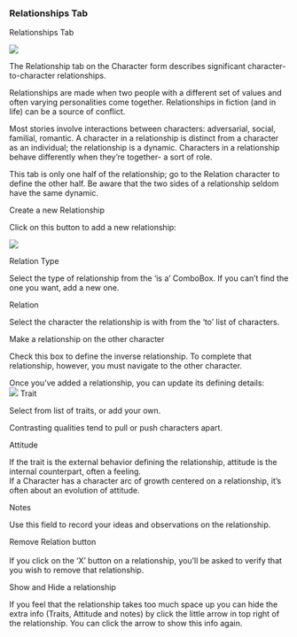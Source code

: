 ### Relationships Tab ###
 Relationships Tab <br/>

![](Character-Relationships-Tab.png)


The Relationship tab on the Character form describes significant character-to-character relationships. <br/>

Relationships are made when two people with a different set of values and often varying personalities come together. Relationships in fiction (and in life)  can be a source of conflict. <br/>

Most stories involve interactions between characters: adversarial, social, familial, romantic. A character in a relationship is distinct from a character as an individual; the relationship is a dynamic. Characters in a relationship behave differently when they’re together- a sort of role. <br/>

This tab is only one half  of the relationship; go to the Relation character  to define  the other half. Be aware that the two sides of a relationship seldom have the same dynamic. <br/>

Create a new Relationship <br/>

Click on this button to add a new relationship: <br/>

![](Add-a-Relationship.png)


Relation Type <br/>

Select the type of relationship from the ‘is a’ ComboBox. If you can’t find the one you want, add a new one. <br/>

Relation <br/>

Select the character the relationship is with from the ‘to’ list of characters. <br/>

Make a relationship on the other character <br/>

Check this box to define the inverse relationship. To complete that relationship, however, you must navigate to the other character. <br/>

Once you’ve added a relationship, you can update its defining details: <br/>
![](Inverse-Relationship.png)
Trait <br/>

Select from list of traits, or add your own. <br/>

Contrasting qualities tend to pull or push characters apart. <br/>

Attitude <br/>

If the trait is the external behavior defining the relationship, attitude is the internal counterpart, often a feeling. <br/>
If a Character has a character arc of growth centered on a relationship, it’s often about an evolution of attitude. <br/>

Notes <br/>

Use this field to record your ideas and observations on the relationship. <br/>

Remove Relation button <br/>
  <br/>
If you click on the ‘X’ button on a relationship, you’ll be asked to verify that you wish to remove that relationship. <br/>

Show and Hide a relationship <br/>

If you feel that the relationship takes too much space up you can hide the extra info (Traits, Attitude and notes) by click the little arrow in top right of the relationship. You can click the arrow to show this info again. <br/>


